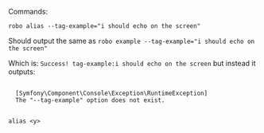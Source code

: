 Commands:

`robo alias --tag-example="i should echo on the screen"`

Should output the same as `robo example --tag-example="i should echo on the screen"`

Which is: `Success! tag-example:i should echo on the screen` but instead it outputs:

```

  [Symfony\Component\Console\Exception\RuntimeException]
  The "--tag-example" option does not exist.


alias <y>

```
